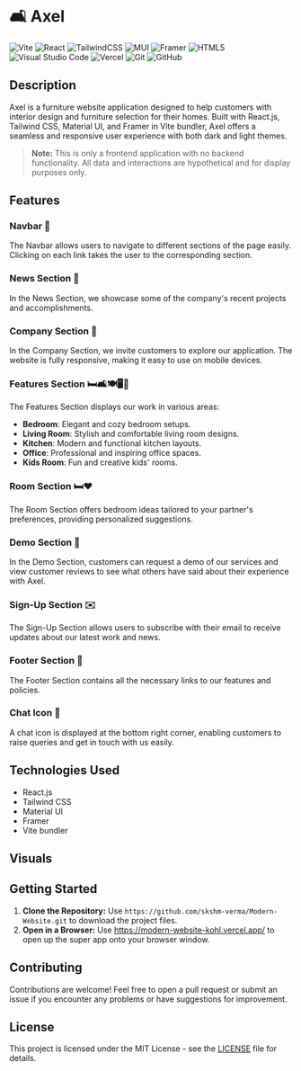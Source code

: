 # 🛋️ Axel

![Vite](https://img.shields.io/badge/vite-%23646CFF.svg?style=for-the-badge&logo=vite&logoColor=white) ![React](https://img.shields.io/badge/react-%2320232a.svg?style=for-the-badge&logo=react&logoColor=%2361DAFB) ![TailwindCSS](https://img.shields.io/badge/tailwindcss-%2338B2AC.svg?style=for-the-badge&logo=tailwind-css&logoColor=white) ![MUI](https://img.shields.io/badge/MUI-%230081CB.svg?style=for-the-badge&logo=mui&logoColor=white) ![Framer](https://img.shields.io/badge/Framer-black?style=for-the-badge&logo=framer&logoColor=blue) ![HTML5](https://img.shields.io/badge/html5-%23E34F26.svg?style=for-the-badge&logo=html5&logoColor=white) ![Visual Studio Code](https://img.shields.io/badge/Visual%20Studio%20Code-0078d7.svg?style=for-the-badge&logo=visual-studio-code&logoColor=white) ![Vercel](https://img.shields.io/badge/vercel-%23000000.svg?style=for-the-badge&logo=vercel&logoColor=white) 	![Git](https://img.shields.io/badge/git-%23F05033.svg?style=for-the-badge&logo=git&logoColor=white) ![GitHub](https://img.shields.io/badge/github-%23121011.svg?style=for-the-badge&logo=github&logoColor=white)

## Description

Axel is a furniture website application designed to help customers with interior design and furniture selection for their homes. Built with React.js, Tailwind CSS, Material UI, and Framer in Vite bundler, Axel offers a seamless and responsive user experience with both dark and light themes.

> **Note:** This is only a frontend application with no backend functionality. All data and interactions are hypothetical and for display purposes only.

## Features

### Navbar 🧭

The Navbar allows users to navigate to different sections of the page easily. Clicking on each link takes the user to the corresponding section.

### News Section 📰

In the News Section, we showcase some of the company's recent projects and accomplishments.

### Company Section 🏢

In the Company Section, we invite customers to explore our application. The website is fully responsive, making it easy to use on mobile devices.

### Features Section 🛏️🛋️🍽️🖥️🧸

The Features Section displays our work in various areas:
- **Bedroom**: Elegant and cozy bedroom setups.
- **Living Room**: Stylish and comfortable living room designs.
- **Kitchen**: Modern and functional kitchen layouts.
- **Office**: Professional and inspiring office spaces.
- **Kids Room**: Fun and creative kids' rooms.

### Room Section 🛏️❤️

The Room Section offers bedroom ideas tailored to your partner's preferences, providing personalized suggestions.

### Demo Section 🎥

In the Demo Section, customers can request a demo of our services and view customer reviews to see what others have said about their experience with Axel.

### Sign-Up Section ✉️

The Sign-Up Section allows users to subscribe with their email to receive updates about our latest work and news.

### Footer Section 🦶

The Footer Section contains all the necessary links to our features and policies.

### Chat Icon 💬

A chat icon is displayed at the bottom right corner, enabling customers to raise queries and get in touch with us easily.

## Technologies Used

- React.js
- Tailwind CSS
- Material UI
- Framer
- Vite bundler

## Visuals

## Getting Started

1. **Clone the Repository:** Use `https://github.com/skshm-verma/Modern-Website.git` to download the project files.
2. **Open in a Browser:**  Use https://modern-website-kohl.vercel.app/ to open up the super app onto your browser window.

## Contributing

Contributions are welcome! Feel free to open a pull request or submit an issue if you encounter any problems or have suggestions for improvement.

## License

This project is licensed under the MIT License - see the [LICENSE](LICENSE) file for details.

